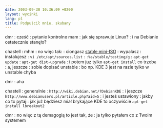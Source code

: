 ```yaml
---
date: 2003-09-30 10:36:09 +0200
layout: wycinki
lang: pl
title: Podpuścił mnie, skubany
---
```


dmr
: cześć
: pytanie kontrolne mam
: jak się sprawuje Linux?
: i na Debianie ostatecznie stanęło?

chastell
: mhm
: no więc tak:
: ciongasz [stable mini-ISO](http://www.debian.org/CD/netinst/ 'stable, bo w testing instaler jest *eksperymentalny*')
: wypalasz
: instalujesz
: `vi /etc/apt/sources.list`
: `:%s/stable/testing/g`
: `apt-get update`
: `apt-get dist-upgrade`
: i potem już tylko `apt-get install` co trzeba
: a, jeszcze
: sobie dopisać unstable
: bo np. KDE 3 jest na razie tylko w unstable chyba

dmr
: aha

chastell
: generalnie
: `http://wiki.debian.net/?DebianKDE`
: i jeszcze `http://www.debianusers.pl/article.php?aid=5`
: i jesteś ustawiony
: jakby co to pytaj
: jak już będziesz miał brykające KDE to oczywiście `apt-get install lbreakout2`

dmr
: no więc z tą demagogią to jest tak, że
: ja tylko pytałem co z Twoim systemem
